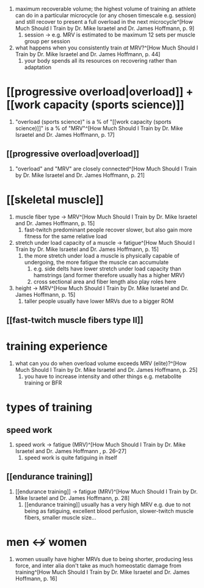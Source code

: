 1. maximum recoverable volume; the highest volume of training an athlete can do in a particular microcycle (or any chosen timescale e.g. session) and still recover to present a full overload in the next microcycle^[How Much Should I Train by Dr. Mike Israetel and Dr. James Hoffmann, p. 9]
	1. session → e.g. MRV is estimated to be maximum 12 sets per muscle group per session
2. what happens when you consistently train _at_ MRV?^[How Much Should I Train by Dr. Mike Israetel and Dr. James Hoffmann, p. 44]
	1. your body spends all its resources on recovering rather than adaptation

# [[progressive overload|overload]] + [[work capacity (sports science)]]
1. "overload (sports science)" is a % of "[[work capacity (sports science)]]" is a % of "MRV"^[How Much Should I Train by Dr. Mike Israetel and Dr. James Hoffmann, p. 17]

## [[progressive overload|overload]]
1. "overload" and "MRV" are closely connected^[How Much Should I Train by Dr. Mike Israetel and Dr. James Hoffmann, p. 21]

# [[skeletal muscle]]
1. muscle fiber type → MRV^[How Much Should I Train by Dr. Mike Israetel and Dr. James Hoffmann, p. 15]
	1. fast-twitch predominant people recover slower, but also gain more fitness for the same relative load
2. stretch under load capacity of a muscle → fatigue^[How Much Should I Train by Dr. Mike Israetel and Dr. James Hoffmann, p. 15]
	1. the more stretch under load a muscle is physically capable of undergoing, the more fatigue the muscle can accumulate
		1. e.g. side delts have lower stretch under load capacity than hamstrings (and former therefore usually has a higher MRV)
		2. cross sectional area and fiber length also play roles here
3. height → MRV^[How Much Should I Train by Dr. Mike Israetel and Dr. James Hoffmann, p. 15]
	1. taller people usually have lower MRVs due to a bigger ROM

## [[fast-twitch muscle fibers type II]]


# training experience
1. what can you do when overload volume exceeds MRV (elite)?^[How Much Should I Train by Dr. Mike Israetel and Dr. James Hoffmann, p. 25]
	1. you have to increase intensity and other things e.g. metabolite training or BFR

# types of training
## speed work
1. speed work → fatigue (MRV)^[How Much Should I Train by Dr. Mike Israetel and Dr. James Hoffmann , p. 26–27]
	1. speed work is quite fatiguing in itself

## [[endurance training]]
1. [[endurance training]] → fatigue (MRV)^[How Much Should I Train by Dr. Mike Israetel and Dr. James Hoffmann, p. 28]
	1. [[endurance training]] usually has a very high MRV e.g. due to not being as fatiguing, excellent blood perfusion, slower-twitch muscle fibers, smaller muscle size...

# men ↮ women
1. women usually have higher MRVs due to being shorter, producing less force, and inter alia don't take as much homeostatic damage from training^[How Much Should I Train by Dr. Mike Israetel and Dr. James Hoffmann, p. 16]